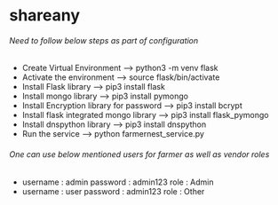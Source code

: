 # shareany

###### Need to follow below steps as part of configuration
 * Create Virtual Environment --> python3 -m venv flask
 * Activate the environment --> source flask/bin/activate
 * Install Flask library --> pip3 install flask
 * Install mongo library --> pip3 install pymongo
 * Install Encryption library for password --> pip3 install bcrypt
 * Install flask integrated mongo library --> pip3 install flask_pymongo
 * Install dnspython library --> pip3 install dnspython
 * Run the service --> python farmernest_service.py

 ###### One  can use below mentioned users for farmer as well as vendor roles
   * username : admin password : admin123 role : Admin
   * username : user password : admin123 role : Other

